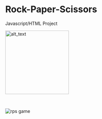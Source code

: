 # Rock-Paper-Scissors
Javascript/HTML Project 


[<img alt="alt_text" width="200px" src="https://user-images.githubusercontent.com/91037796/151688958-059ec882-a5ee-41cc-8985-c9ed26969de3.png" />](https://mike11199.github.io/Rock-Paper-Scissors/)

 <br /> 
 
![rps game](https://user-images.githubusercontent.com/91037796/152487223-6ac4b5c9-c8aa-4ad0-8e69-ec8122b39751.png)
